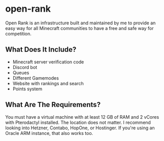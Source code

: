 # open-rank
Open Rank is an infrastructure built and maintained by me to provide an easy way for all Minecraft communities to have a free and safe way for competition.
## What Does It Include?
- Minecraft server verification code
- Discord bot
- Queues
- Different Gamemodes
- Website with rankings and search
- Points system
## What Are The Requirements?
You must have a virtual machine with at least 12 GB of RAM and 2 vCores with Pterodactyl installed. The location does not matter. I recommend looking into Hetzner, Contabo, HopOne, or Hostinger.
If you're using an Oracle ARM instance, that also works too.
